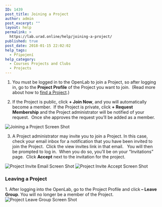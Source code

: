 ```yaml
---
ID: 1439
post_title: Joining a Project
author: admin
post_excerpt: ""
layout: help
permalink: >
  https://lab.urad.online/help/joining-a-project/
published: true
post_date: 2018-01-15 22:02:02
help_tags:
  - Připojení
help_category:
  - Courses Projects and Clubs
  - Projects
---
```

1. You must be logged in to the OpenLab to join a Project, so after logging in, go to the <strong>Project Profile</strong> of the Project you want to join.  (Read more about how to <a title="Finding a Project" href="https://lab.urad.online/blog/help/finding-a-project/">find a Project</a>.)

2. If the Project is public, click <strong>+ Join Now</strong>, and you will automatically become a member.  If the Project is private, click <strong>+ Request Membership</strong> and the Project administrator will be notified of your request.  Once she approves the request you’ll be added as a member.

<img class="alignnone wp-image-36506 size-full" src="https://openlab.citytech.cuny.edu/wp-content/uploads/2012/09/Joining_Project_1_v2.png" alt="Joining a Project Screen Shot" />

3. A Project administrator may invite you to join a Project. In this case, check your email inbox for a notification that you have been invited to join the Project.  Click the view invites link in that email.   You will then be prompted to log in.  When you do so, you’ll be on your “Invitations” page.  Click <strong>Accept</strong> next to the invitation for the project.

<img class="alignnone wp-image-3000 size-full" src="https://openlab.citytech.cuny.edu/wp-content/uploads/2012/07/Joining_Course_2a.png" alt="Project Invite Email Screen Shot" />

<img class="alignnone wp-image-36508 size-full" src="https://openlab.citytech.cuny.edu/wp-content/uploads/2012/09/Joining_Project_3_v2.png" alt="Project Invite Accept Screen Shot" />
<h3><strong>Leaving a Project</strong></h3>
1. After logging into the OpenLab, go to the Project Profile and click<strong> – Leave Group</strong>. You will no longer be a member of the Project.

<img class="alignnone wp-image-36509 size-full" src="https://openlab.citytech.cuny.edu/wp-content/uploads/2012/09/Joining_Project_4_v2.png" alt="Project Leave Group Screen Shot" />